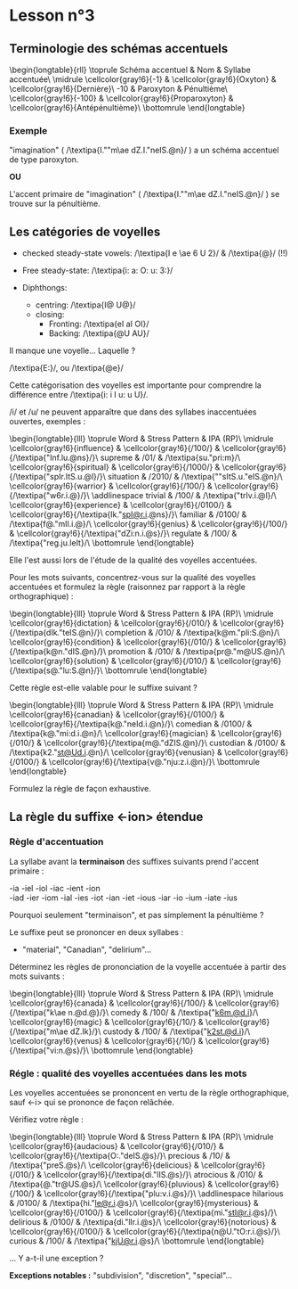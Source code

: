 # Lesson n°3



## Terminologie des schémas accentuels


\begin{longtable}{rll}
\toprule
Schéma accentuel & Nom & Syllabe accentuée\\
\midrule
\cellcolor{gray!6}{-1} & \cellcolor{gray!6}{Oxyton} & \cellcolor{gray!6}{Dernière}\\
-10 & Paroxyton & Pénultième\\
\cellcolor{gray!6}{-100} & \cellcolor{gray!6}{Proparoxyton} & \cellcolor{gray!6}{Antépénultième}\\
\bottomrule
\end{longtable}



### Exemple

"imagination" ( /\textipa{I.""m\ae dZ.I."neIS.@n}/ ) a un schéma accentuel de type paroxyton.

**OU**

L'accent primaire de "imagination" ( /\textipa{I.""m\ae dZ.I."neIS.@n}/ ) se trouve sur la pénultième.



## Les catégories de voyelles

* checked steady-state vowels: /\textipa{I e \ae  6 U 2}/ & /\textipa{@}/ (!!)

* Free steady-state: /\textipa{i: a: O: u: 3:}/

* Diphthongs:
  - centring: /\textipa{I@ U@}/
  - closing:
    - Fronting: /\textipa{eI aI OI}/
    - Backing: /\textipa{@U AU}/

Il manque une voyelle... Laquelle ?



 /\textipa{E:}/, ou /\textipa{@e}/



Cette catégorisation des voyelles est importante pour comprendre la différence entre /\textipa{i: i I u: u U}/.

/i/ et /u/ ne peuvent apparaître que dans des syllabes inaccentuées ouvertes, exemples :


\begin{longtable}{lll}
\toprule
Word & Stress Pattern & IPA (RP)\\
\midrule
\cellcolor{gray!6}{influence} & \cellcolor{gray!6}{/100/} & \cellcolor{gray!6}{/\textipa{"Inf.lu.@ns}/}\\
supreme & /01/ & /\textipa{su."pri:m}/\\
\cellcolor{gray!6}{spiritual} & \cellcolor{gray!6}{/1000/} & \cellcolor{gray!6}{/\textipa{"spIr.ItS.u.@l}/}\\
situation & /2010/ & /\textipa{""sItS.u."eIS.@n}/\\
\cellcolor{gray!6}{warrior} & \cellcolor{gray!6}{/100/} & \cellcolor{gray!6}{/\textipa{"w6r.i.@}/}\\
\addlinespace
trivial & /100/ & /\textipa{"trIv.i.@l}/\\
\cellcolor{gray!6}{experience} & \cellcolor{gray!6}{/0100/} & \cellcolor{gray!6}{/\textipa{Ik."spI@r.i.@ns}/}\\
familiar & /0100/ & /\textipa{f@."mIl.i.@}/\\
\cellcolor{gray!6}{genius} & \cellcolor{gray!6}{/100/} & \cellcolor{gray!6}{/\textipa{"dZi:n.i.@s}/}\\
regulate & /100/ & /\textipa{"reg.ju.leIt}/\\
\bottomrule
\end{longtable}



Elle l'est aussi lors de l'étude de la qualité des voyelles accentuées.



Pour les mots suivants, concentrez-vous sur la qualité des voyelles accentuées et formulez la règle (raisonnez par rapport à la règle orthographique) :
 

\begin{longtable}{lll}
\toprule
Word & Stress Pattern & IPA (RP)\\
\midrule
\cellcolor{gray!6}{dictation} & \cellcolor{gray!6}{/010/} & \cellcolor{gray!6}{/\textipa{dIk."teIS.@n}/}\\
completion & /010/ & /\textipa{k@m."pli:S.@n}/\\
\cellcolor{gray!6}{condition} & \cellcolor{gray!6}{/010/} & \cellcolor{gray!6}{/\textipa{k@n."dIS.@n}/}\\
promotion & /010/ & /\textipa{pr@."m@US.@n}/\\
\cellcolor{gray!6}{solution} & \cellcolor{gray!6}{/010/} & \cellcolor{gray!6}{/\textipa{s@."lu:S.@n}/}\\
\bottomrule
\end{longtable}

Cette règle est-elle valable pour le suffixe suivant ?


\begin{longtable}{lll}
\toprule
Word & Stress Pattern & IPA (RP)\\
\midrule
\cellcolor{gray!6}{canadian} & \cellcolor{gray!6}{/0100/} & \cellcolor{gray!6}{/\textipa{k@."neId.i.@n}/}\\
comedian & /0100/ & /\textipa{k@."mi:d.i.@n}/\\
\cellcolor{gray!6}{magician} & \cellcolor{gray!6}{/010/} & \cellcolor{gray!6}{/\textipa{m@."dZIS.@n}/}\\
custodian & /0100/ & /\textipa{k2."st@Ud.i.@n}/\\
\cellcolor{gray!6}{venusian} & \cellcolor{gray!6}{/0100/} & \cellcolor{gray!6}{/\textipa{v@."nju:z.i.@n}/}\\
\bottomrule
\end{longtable}

Formulez la règle de façon exhaustive.



## La règle du suffixe <-ion> étendue

### Règle d'accentuation 

La syllabe avant la **terminaison** des suffixes suivants prend l'accent primaire :

-ia 	-iel 	-iol
-iac 	-ient   -ion	
-iad 	-ier 	-iom
-ial 	-ies 	-iot
-ian 	-iet 	-ious
-iar 	-io 	-ium
-iate           -ius
 




Pourquoi seulement "terminaison", et pas simplement la pénultième ?



Le suffixe peut se prononcer en deux syllabes :

* "material", "Canadian", "delirium"...



Déterminez les règles de prononciation de la voyelle accentuée à partir des mots suivants : 


\begin{longtable}{lll}
\toprule
Word & Stress Pattern & IPA (RP)\\
\midrule
\cellcolor{gray!6}{canada} & \cellcolor{gray!6}{/100/} & \cellcolor{gray!6}{/\textipa{"k\ae n.@d.@}/}\\
comedy & /100/ & /\textipa{"k6m.@d.i}/\\
\cellcolor{gray!6}{magic} & \cellcolor{gray!6}{/10/} & \cellcolor{gray!6}{/\textipa{"m\ae dZ.Ik}/}\\
custody & /100/ & /\textipa{"k2st.@d.i}/\\
\cellcolor{gray!6}{venus} & \cellcolor{gray!6}{/10/} & \cellcolor{gray!6}{/\textipa{"vi:n.@s}/}\\
\bottomrule
\end{longtable}

### Régle : qualité des voyelles accentuées dans les mots 

Les voyelles accentuées se prononcent en vertu de la règle orthographique, sauf <-i> qui se prononce de façon relâchée.


 
Vérifiez votre règle :


\begin{longtable}{lll}
\toprule
Word & Stress Pattern & IPA (RP)\\
\midrule
\cellcolor{gray!6}{audacious} & \cellcolor{gray!6}{/010/} & \cellcolor{gray!6}{/\textipa{O:."deIS.@s}/}\\
precious & /10/ & /\textipa{"preS.@s}/\\
\cellcolor{gray!6}{delicious} & \cellcolor{gray!6}{/010/} & \cellcolor{gray!6}{/\textipa{di."lIS.@s}/}\\
atrocious & /010/ & /\textipa{@."tr@US.@s}/\\
\cellcolor{gray!6}{pluvious} & \cellcolor{gray!6}{/100/} & \cellcolor{gray!6}{/\textipa{"plu:v.i.@s}/}\\
\addlinespace
hilarious & /0100/ & /\textipa{hi."le@r.i.@s}/\\
\cellcolor{gray!6}{mysterious} & \cellcolor{gray!6}{/0100/} & \cellcolor{gray!6}{/\textipa{mi."stI@r.i.@s}/}\\
delirious & /0100/ & /\textipa{di."lIr.i.@s}/\\
\cellcolor{gray!6}{notorious} & \cellcolor{gray!6}{/0100/} & \cellcolor{gray!6}{/\textipa{n@U."tO:r.i.@s}/}\\
curious & /100/ & /\textipa{"kjU@r.i.@s}/\\
\bottomrule
\end{longtable}



... Y a-t-il une exception ?



**Exceptions notables :** "subdivision", "discretion", "special"...


